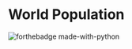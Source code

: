 # World Population
![forthebadge made-with-python](http://ForTheBadge.com/images/badges/made-with-python.svg)
